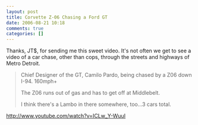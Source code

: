 ```yaml
---
layout: post
title: Corvette Z-06 Chasing a Ford GT
date: 2006-08-21 10:18
comments: true
categories: []
---
```

<p>Thanks, JT$, for sending me this sweet video. It's not often we get to see a video of a car chase, other than cops, through the streets and highways of Metro Detroit.</p>
<blockquote><p>Chief Designer of the GT, Camilo Pardo, being chased by a Z06 down I-94.  160mph+</p>
<p>The Z06 runs out of gas and has to get off at Middlebelt.</p>
<p>I think there's a Lambo in there somewhere, too...3 cars total.</p>
</blockquote>
<p><a href="http://www.youtube.com/watch?v=ICLw_Y-WuuI">http://www.youtube.com/watch?v=ICLw_Y-WuuI</a>
</p>

